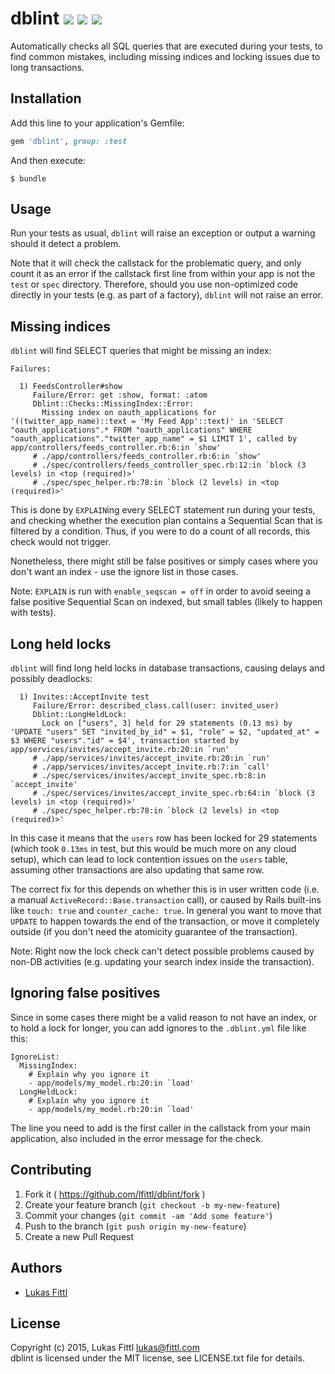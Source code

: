 # dblint [ ![](https://img.shields.io/gem/v/dblint.svg)](https://rubygems.org/gems/dblint) [ ![](https://img.shields.io/gem/dt/dblint.svg)](https://rubygems.org/gems/dblint) [ ![](https://travis-ci.org/lfittl/dblint.svg?branch=master)](https://travis-ci.org/lfittl/dblint)

Automatically checks all SQL queries that are executed during your tests, to find common mistakes, including missing indices and locking issues due to long transactions.


## Installation

Add this line to your application's Gemfile:

```ruby
gem 'dblint', group: :test
```

And then execute:

    $ bundle

## Usage

Run your tests as usual, `dblint` will raise an exception or output a warning should it detect a problem.

Note that it will check the callstack for the problematic query, and only count it as an error if the callstack first line from within your app is not the `test` or `spec` directory. Therefore, should you use non-optimized code directly in your tests (e.g. as part of a factory), `dblint` will not raise an error.

## Missing indices

`dblint` will find SELECT queries that might be missing an index:

```
Failures:

  1) FeedsController#show
     Failure/Error: get :show, format: :atom
     Dblint::Checks::MissingIndex::Error:
       Missing index on oauth_applications for '((twitter_app_name)::text = 'My Feed App'::text)' in 'SELECT  "oauth_applications".* FROM "oauth_applications" WHERE "oauth_applications"."twitter_app_name" = $1 LIMIT 1', called by app/controllers/feeds_controller.rb:6:in `show'
     # ./app/controllers/feeds_controller.rb:6:in `show'
     # ./spec/controllers/feeds_controller_spec.rb:12:in `block (3 levels) in <top (required)>'
     # ./spec/spec_helper.rb:78:in `block (2 levels) in <top (required)>'
```

This is done by `EXPLAIN`ing every SELECT statement run during your tests, and checking whether the execution plan contains a Sequential Scan that is filtered by a condition. Thus, if you were to do a count of all records, this check would not trigger.

Nonetheless, there might still be false positives or simply cases where you don't want an index - use the ignore list in those cases.

Note: `EXPLAIN` is run with `enable_seqscan = off` in order to avoid seeing a false positive Sequential Scan on indexed, but small tables (likely to happen with tests).

## Long held locks

`dblint` will find long held locks in database transactions, causing delays and possibly deadlocks:

```
  1) Invites::AcceptInvite test
     Failure/Error: described_class.call(user: invited_user)
     Dblint::LongHeldLock:
       Lock on ["users", 3] held for 29 statements (0.13 ms) by 'UPDATE "users" SET "invited_by_id" = $1, "role" = $2, "updated_at" = $3 WHERE "users"."id" = $4', transaction started by app/services/invites/accept_invite.rb:20:in `run'
     # ./app/services/invites/accept_invite.rb:20:in `run'
     # ./app/services/invites/accept_invite.rb:7:in `call'
     # ./spec/services/invites/accept_invite_spec.rb:8:in `accept_invite'
     # ./spec/services/invites/accept_invite_spec.rb:64:in `block (3 levels) in <top (required)>'
     # ./spec/spec_helper.rb:78:in `block (2 levels) in <top (required)>'
```

In this case it means that the `users` row has been locked for 29 statements (which took `0.13ms` in test, but this would be much more on any cloud setup), which can lead to lock contention issues on the `users` table, assuming other transactions are also updating that same row.

The correct fix for this depends on whether this is in user written code (i.e. a manual `ActiveRecord::Base.transaction` call), or caused by Rails built-ins like `touch: true` and `counter_cache: true`. In general you want to move that `UPDATE` to happen towards the end of the transaction, or move it completely outside (if you don't need the atomicity guarantee of the transaction).

Note: Right now the lock check can't detect possible problems caused by non-DB activities (e.g. updating your search index inside the transaction).

## Ignoring false positives

Since in some cases there might be a valid reason to not have an index, or to hold a lock for longer,
you can add ignores to the `.dblint.yml` file like this:

```
IgnoreList:
  MissingIndex:
    # Explain why you ignore it
    - app/models/my_model.rb:20:in `load'
  LongHeldLock:
    # Explain why you ignore it
    - app/models/my_model.rb:20:in `load'
```

The line you need to add is the first caller in the callstack from your main
application, also included in the error message for the check.

## Contributing

1. Fork it ( https://github.com/lfittl/dblint/fork )
2. Create your feature branch (`git checkout -b my-new-feature`)
3. Commit your changes (`git commit -am 'Add some feature'`)
4. Push to the branch (`git push origin my-new-feature`)
5. Create a new Pull Request


## Authors

- [Lukas Fittl](mailto:lukas@fittl.com)


## License

Copyright (c) 2015, Lukas Fittl <lukas@fittl.com><br>
dblint is licensed under the MIT license, see LICENSE.txt file for details.
